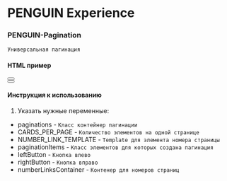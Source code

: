 # PENGUIN Experience

### PENGUIN-Pagination
`Универсальная пагинация`

#### HTML пример

<div class="gallery" data-current-page="1">
    <div class="gallery__item">
        <!-- Контент Элемента -->
    </div>
</div>

<div class="pagination">
    <button class="pagination__arrow pagination__arrow--left">
    </button>
    <div class="pagination__container"> <!-- Контенер для номеров страниц --> </div>
    <button class="pagination__arrow pagination__arrow--right">
    </button>
</div>


#### Инструкция к использованию

1. Указать нужные переменные:
 - paginations - `Класс контейнер пагинации`
 - CARDS_PER_PAGE - `Количество элементов на одной странице`
 - NUMBER_LINK_TEMPLATE - `Template для элемента номера страницы`
 - paginationItems - `Класс элементов для которых создана пагинация`
 - leftButton - `Кнопка влево`
 - rightButton - `Кнопка вправо`
 - numberLinksContainer - `Контенер для номеров страниц`